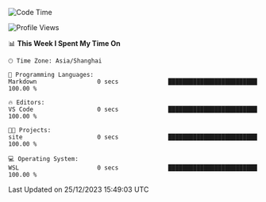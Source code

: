 <!--START_SECTION:waka-->
![Code Time](http://img.shields.io/badge/Code%20Time-1%2C432%20hrs%2049%20mins-blue)

![Profile Views](http://img.shields.io/badge/Profile%20Views-0-blue)

📊 **This Week I Spent My Time On** 

```text
🕑︎ Time Zone: Asia/Shanghai

💬 Programming Languages: 
Markdown                 0 secs              █████████████████████████   100.00 % 

🔥 Editors: 
VS Code                  0 secs              █████████████████████████   100.00 % 

🐱‍💻 Projects: 
site                     0 secs              █████████████████████████   100.00 % 

💻 Operating System: 
WSL                      0 secs              █████████████████████████   100.00 % 
```


 Last Updated on 25/12/2023 15:49:03 UTC
<!--END_SECTION:waka-->